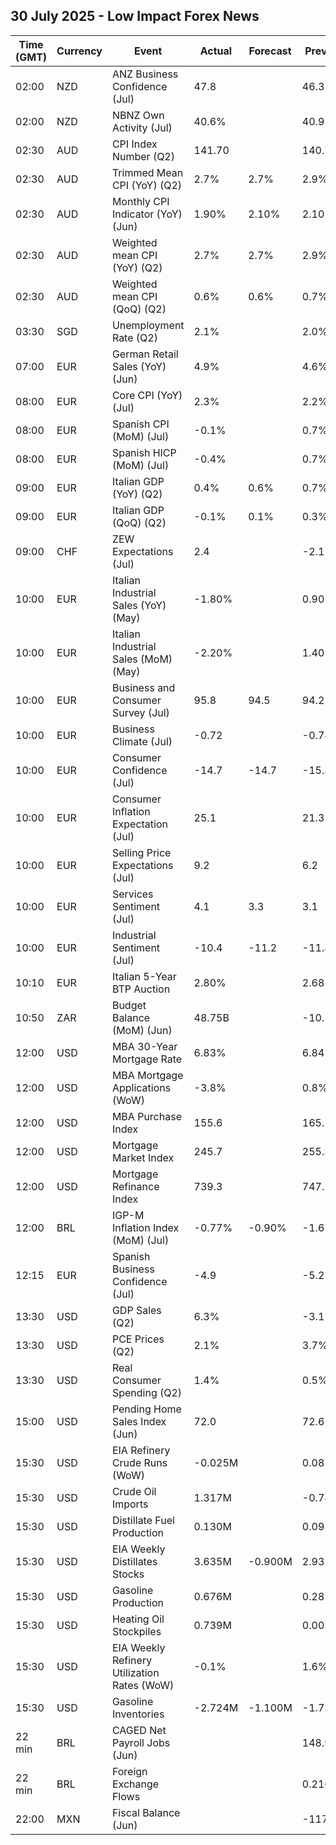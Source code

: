 ## 30 July 2025 - Low Impact Forex News

| Time (GMT) | Currency | Event | Actual | Forecast | Previous |
|------|----------|-------|--------|----------|----------|
| 02:00 | NZD | ANZ Business Confidence (Jul) | 47.8 |  | 46.3 |
| 02:00 | NZD | NBNZ Own Activity (Jul) | 40.6% |  | 40.9% |
| 02:30 | AUD | CPI Index Number (Q2) | 141.70 |  | 140.70 |
| 02:30 | AUD | Trimmed Mean CPI (YoY) (Q2) | 2.7% | 2.7% | 2.9% |
| 02:30 | AUD | Monthly CPI Indicator (YoY) (Jun) | 1.90% | 2.10% | 2.10% |
| 02:30 | AUD | Weighted mean CPI (YoY) (Q2) | 2.7% | 2.7% | 2.9% |
| 02:30 | AUD | Weighted mean CPI (QoQ) (Q2) | 0.6% | 0.6% | 0.7% |
| 03:30 | SGD | Unemployment Rate (Q2) | 2.1% |  | 2.0% |
| 07:00 | EUR | German Retail Sales (YoY) (Jun) | 4.9% |  | 4.6% |
| 08:00 | EUR | Core CPI (YoY) (Jul) | 2.3% |  | 2.2% |
| 08:00 | EUR | Spanish CPI (MoM) (Jul) | -0.1% |  | 0.7% |
| 08:00 | EUR | Spanish HICP (MoM) (Jul) | -0.4% |  | 0.7% |
| 09:00 | EUR | Italian GDP (YoY) (Q2) | 0.4% | 0.6% | 0.7% |
| 09:00 | EUR | Italian GDP (QoQ) (Q2) | -0.1% | 0.1% | 0.3% |
| 09:00 | CHF | ZEW Expectations (Jul) | 2.4 |  | -2.1 |
| 10:00 | EUR | Italian Industrial Sales (YoY) (May) | -1.80% |  | 0.90% |
| 10:00 | EUR | Italian Industrial Sales (MoM) (May) | -2.20% |  | 1.40% |
| 10:00 | EUR | Business and Consumer Survey (Jul) | 95.8 | 94.5 | 94.2 |
| 10:00 | EUR | Business Climate (Jul) | -0.72 |  | -0.78 |
| 10:00 | EUR | Consumer Confidence (Jul) | -14.7 | -14.7 | -15.3 |
| 10:00 | EUR | Consumer Inflation Expectation (Jul) | 25.1 |  | 21.3 |
| 10:00 | EUR | Selling Price Expectations (Jul) | 9.2 |  | 6.2 |
| 10:00 | EUR | Services Sentiment (Jul) | 4.1 | 3.3 | 3.1 |
| 10:00 | EUR | Industrial Sentiment (Jul) | -10.4 | -11.2 | -11.8 |
| 10:10 | EUR | Italian 5-Year BTP Auction | 2.80% |  | 2.68% |
| 10:50 | ZAR | Budget Balance (MoM) (Jun) | 48.75B |  | -10.12B |
| 12:00 | USD | MBA 30-Year Mortgage Rate | 6.83% |  | 6.84% |
| 12:00 | USD | MBA Mortgage Applications (WoW) | -3.8% |  | 0.8% |
| 12:00 | USD | MBA Purchase Index | 155.6 |  | 165.1 |
| 12:00 | USD | Mortgage Market Index | 245.7 |  | 255.5 |
| 12:00 | USD | Mortgage Refinance Index | 739.3 |  | 747.5 |
| 12:00 | BRL | IGP-M Inflation Index (MoM) (Jul) | -0.77% | -0.90% | -1.67% |
| 12:15 | EUR | Spanish Business Confidence (Jul) | -4.9 |  | -5.2 |
| 13:30 | USD | GDP Sales (Q2) | 6.3% |  | -3.1% |
| 13:30 | USD | PCE Prices (Q2) | 2.1% |  | 3.7% |
| 13:30 | USD | Real Consumer Spending (Q2) | 1.4% |  | 0.5% |
| 15:00 | USD | Pending Home Sales Index (Jun) | 72.0 |  | 72.6 |
| 15:30 | USD | EIA Refinery Crude Runs (WoW) | -0.025M |  | 0.087M |
| 15:30 | USD | Crude Oil Imports | 1.317M |  | -0.740M |
| 15:30 | USD | Distillate Fuel Production | 0.130M |  | 0.095M |
| 15:30 | USD | EIA Weekly Distillates Stocks | 3.635M | -0.900M | 2.931M |
| 15:30 | USD | Gasoline Production | 0.676M |  | 0.282M |
| 15:30 | USD | Heating Oil Stockpiles | 0.739M |  | 0.003M |
| 15:30 | USD | EIA Weekly Refinery Utilization Rates (WoW) | -0.1% |  | 1.6% |
| 15:30 | USD | Gasoline Inventories | -2.724M | -1.100M | -1.738M |
| 22 min | BRL | CAGED Net Payroll Jobs (Jun) |  |  | 148.99K |
| 22 min | BRL | Foreign Exchange Flows |  |  | 0.216B |
| 22:00 | MXN | Fiscal Balance (Jun) |  |  | -117.90B |
